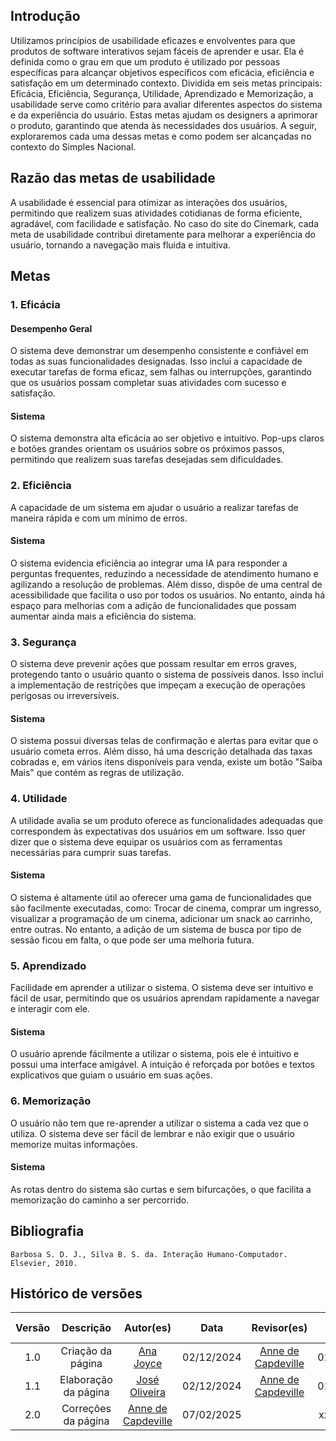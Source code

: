 ## Introdução

Utilizamos princípios de usabilidade eficazes e envolventes para que produtos de software interativos sejam fáceis de aprender e usar. Ela é definida como o grau em que um produto é utilizado por pessoas específicas para alcançar objetivos específicos com eficácia, eficiência e satisfação em um determinado contexto. Dividida em seis metas principais: Eficácia, Eficiência, Segurança, Utilidade, Aprendizado e Memorização, a usabilidade serve como critério para avaliar diferentes aspectos do sistema e da experiência do usuário. Estas metas ajudam os designers a aprimorar o produto, garantindo que atenda às necessidades dos usuários. A seguir, exploraremos cada uma dessas metas e como podem ser alcançadas no contexto do Simples Nacional.

## Razão das metas de usabilidade

A usabilidade é essencial para otimizar as interações dos usuários, permitindo que realizem suas atividades cotidianas de forma eficiente, agradável, com facilidade e satisfação. No caso do site do Cinemark, cada meta de usabilidade contribui diretamente para melhorar a experiência do usuário, tornando a navegação mais fluida e intuitiva.

## Metas

### 1. Eficácia

#### Desempenho Geral

O sistema deve demonstrar um desempenho consistente e confiável em todas as suas funcionalidades designadas. Isso inclui a capacidade de executar tarefas de forma eficaz, sem falhas ou interrupções, garantindo que os usuários possam completar suas atividades com sucesso e satisfação.

#### Sistema

O sistema demonstra alta eficácia ao ser objetivo e intuitivo. Pop-ups claros e botões grandes orientam os usuários sobre os próximos passos, permitindo que realizem suas tarefas desejadas sem dificuldades.

### 2. Eficiência

A capacidade de um sistema em ajudar o usuário a realizar tarefas de maneira rápida e com um mínimo de erros.

#### Sistema

O sistema evidencia eficiência ao integrar uma IA para responder a perguntas frequentes, reduzindo a necessidade de atendimento humano e agilizando a resolução de problemas. Além disso, dispõe de uma central de acessibilidade que facilita o uso por todos os usuários. No entanto, ainda há espaço para melhorias com a adição de funcionalidades que possam aumentar ainda mais a eficiência do sistema.

### 3. Segurança

O sistema deve prevenir ações que possam resultar em erros graves, protegendo tanto o usuário quanto o sistema de possíveis danos. Isso inclui a implementação de restrições que impeçam a execução de operações perigosas ou irreversíveis.

#### Sistema

O sistema possui diversas telas de confirmação e alertas para evitar que o usuário cometa erros. Além disso, há uma descrição detalhada das taxas cobradas e, em vários itens disponíveis para venda, existe um botão "Saiba Mais" que contém as regras de utilização.

### 4. Utilidade

A utilidade avalia se um produto oferece as funcionalidades adequadas que correspondem às expectativas dos usuários em um software. Isso quer dizer que o sistema deve equipar os usuários com as ferramentas necessárias para cumprir suas tarefas.

#### Sistema

O sistema é altamente útil ao oferecer uma gama de funcionalidades que são facilmente executadas, como: Trocar de cinema, comprar um ingresso, visualizar a programação de um cinema, adicionar um snack ao carrinho, entre outras. No entanto, a adição de um sistema de busca por tipo de sessão ficou em falta, o que pode ser uma melhoria futura.

### 5. Aprendizado

Facilidade em aprender a utilizar o sistema. O sistema deve ser intuitivo e fácil de usar, permitindo que os usuários aprendam rapidamente a navegar e interagir com ele.

#### Sistema

O usuário aprende fácilmente a utilizar o sistema, pois ele é intuitivo e possui uma interface amigável. A intuição é reforçada por botões e textos explicativos que guiam o usuário em suas ações.

### 6. Memorização

O usuário não tem que re-aprender a utilizar o sistema a cada vez que o utiliza. O sistema deve ser fácil de lembrar e não exigir que o usuário memorize muitas informações.

#### Sistema

As rotas dentro do sistema são curtas e sem bifurcações, o que facilita a memorização do caminho a ser percorrido.

## Bibliografia

    Barbosa S. D. J., Silva B. S. da. Interação Humano-Computador. Elsevier, 2010.

## Histórico de versões

| Versão |      Descrição       |                     Autor(es)                      |    Data    |                    Revisor(es)                     | Data de revisão |
| :----: | :------------------: | :------------------------------------------------: | :--------: | :------------------------------------------------: | :-------------: |
|  1.0   |  Criação da página   |   [Ana Joyce](https://github.com/anajoyceamorim)   | 02/12/2024 | [Anne de Capdeville](https://github.com/nanecapde) |   02/12/2024    |
|  1.1   | Elaboração da página |    [José Oliveira](https://github.com/Jose1277)    | 02/12/2024 | [Anne de Capdeville](https://github.com/nanecapde) |   02/12/2024    |
|  2.0   | Correções da página  | [Anne de Capdeville](https://github.com/nanecapde) | 07/02/2025 |                                                    |   xx/02/2025    |

